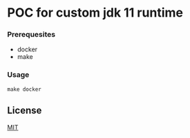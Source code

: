 # POC for custom jdk 11 runtime

### Prerequesites
* docker
* make

### Usage

```
make docker
```

## License
[MIT](./license.txt)
